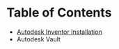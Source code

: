 <!-- TITLE: Software Installation and Tutorials -->
<!-- SUBTITLE: Articles about installation procedures and basic tutorials for the various softwares used by the mechanical team -->

# Table of Contents
* [Autodesk Inventor Installation](./software-insallation-and-tutorials/autodesk-inventor-installation)
* Autodesk Vault